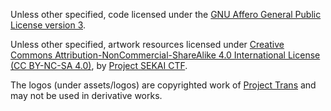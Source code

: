 Unless other specified, code licensed under the [GNU Affero General Public License version 3][agpl].

Unless other specified, artwork resources licensed under [Creative Commons Attribution-NonCommercial-ShareAlike 4.0 International License (CC BY-NC-SA 4.0)](cc-by-nc-sa), by [Project SEKAI CTF][sekai-ctf].

The logos (under assets/logos) are copyrighted work of [Project Trans][project-trans] and may not be used in derivative works.

[agpl]: https://www.gnu.org/licenses/agpl-3.0.en.html
[cc-by-nc-sa]: https://creativecommons.org/licenses/by-nc-sa/4.0/
[sekai-ctf]: https://github.com/project-sekai-ctf
[project-trans]: https://github.com/project-trans
